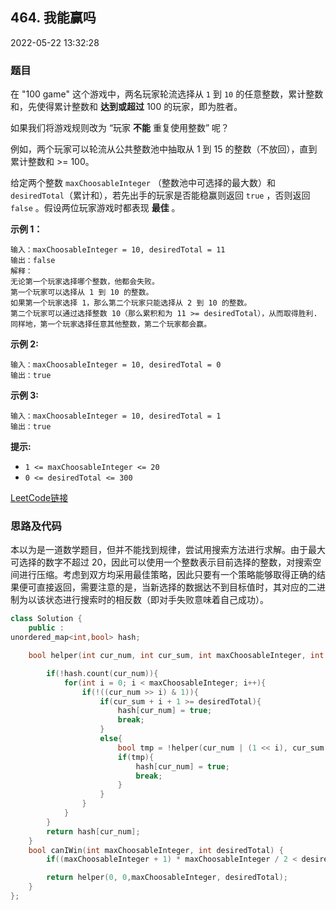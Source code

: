 ## 464. 我能赢吗

2022-05-22 13:32:28

### 题目

在 "100 game" 这个游戏中，两名玩家轮流选择从 ``1`` 到 ``10`` 的任意整数，累计整数和，先使得累计整数和 **达到或超过**  100 的玩家，即为胜者。

如果我们将游戏规则改为 “玩家 **不能** 重复使用整数” 呢？

例如，两个玩家可以轮流从公共整数池中抽取从 1 到 15 的整数（不放回），直到累计整数和 >= 100。

给定两个整数 ``maxChoosableInteger`` （整数池中可选择的最大数）和 ``desiredTotal``（累计和），若先出手的玩家是否能稳赢则返回 ``true`` ，否则返回 ``false`` 。假设两位玩家游戏时都表现
 **最佳** 。



**示例 1：**

```
输入：maxChoosableInteger = 10, desiredTotal = 11
输出：false
解释：
无论第一个玩家选择哪个整数，他都会失败。
第一个玩家可以选择从 1 到 10 的整数。
如果第一个玩家选择 1，那么第二个玩家只能选择从 2 到 10 的整数。
第二个玩家可以通过选择整数 10（那么累积和为 11 >= desiredTotal），从而取得胜利.
同样地，第一个玩家选择任意其他整数，第二个玩家都会赢。
```

**示例 2:**

```
输入：maxChoosableInteger = 10, desiredTotal = 0
输出：true
```

**示例 3:**

```
输入：maxChoosableInteger = 10, desiredTotal = 1
输出：true
```



**提示:**


- ``1 <= maxChoosableInteger <= 20``
- ``0 <= desiredTotal <= 300``



[LeetCode链接](https://leetcode-cn.com/problems/can-i-win/)

### 思路及代码

本以为是一道数学题目，但并不能找到规律，尝试用搜索方法进行求解。由于最大可选择的数字不超过 20，因此可以使用一个整数表示目前选择的整数，对搜索空间进行压缩。考虑到双方均采用最佳策略，因此只要有一个策略能够取得正确的结果便可直接返回，需要注意的是，当新选择的数据达不到目标值时，其对应的二进制为以该状态进行搜索时的相反数（即对手失败意味着自己成功）。

```cpp
class Solution {
    public :
unordered_map<int,bool> hash;

    bool helper(int cur_num, int cur_sum, int maxChoosableInteger, int desiredTotal){

        if(!hash.count(cur_num)){
            for(int i = 0; i < maxChoosableInteger; i++){
                if(!((cur_num >> i) & 1)){
                    if(cur_sum + i + 1 >= desiredTotal){
                        hash[cur_num] = true;
                        break;
                    }
                    else{
                        bool tmp = !helper(cur_num | (1 << i), cur_sum + i + 1, maxChoosableInteger, desiredTotal);
                        if(tmp){
                            hash[cur_num] = true;
                            break;
                        }
                    }
                }
            }
        }
        return hash[cur_num];
    }
    bool canIWin(int maxChoosableInteger, int desiredTotal) {
        if((maxChoosableInteger + 1) * maxChoosableInteger / 2 < desiredTotal)  return false;

        return helper(0, 0,maxChoosableInteger, desiredTotal);
    }
};
```